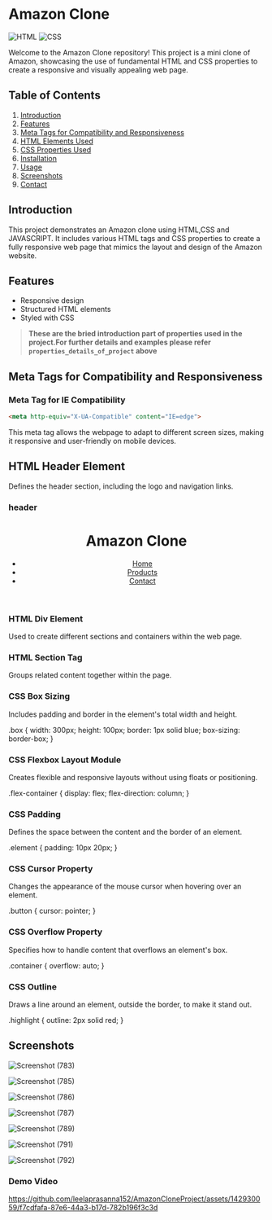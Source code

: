 # Amazon Clone

![HTML](https://img.shields.io/badge/HTML-5-orange)
![CSS](https://img.shields.io/badge/CSS-3-blue)

Welcome to the Amazon Clone repository! This project is a mini clone of Amazon, showcasing the use of fundamental HTML and CSS properties to create a responsive and visually appealing web page.

## Table of Contents

1. [Introduction](#introduction)
2. [Features](#features)
3. [Meta Tags for Compatibility and Responsiveness](#meta-tags-for-compatibility-and-responsiveness)
4. [HTML Elements Used](#html-elements-used)
5. [CSS Properties Used](#css-properties-used)
6. [Installation](#installation)
7. [Usage](#usage)
8. [Screenshots](#screenshots)
9. [Contact](#contact)

## Introduction

This project demonstrates an Amazon clone using HTML,CSS and JAVASCRIPT. It includes various HTML tags and CSS properties to create a fully responsive web page that mimics the layout and design of the Amazon website.

## Features

- Responsive design
- Structured HTML elements
- Styled with CSS

> **These are the bried introduction part of properties used in the project.For further details and examples please refer `properties_details_of_project` above**

## Meta Tags for Compatibility and Responsiveness

### Meta Tag for IE Compatibility
```html
<meta http-equiv="X-UA-Compatible" content="IE=edge">
```
This meta tag allows the webpage to adapt to different screen sizes, making it responsive and user-friendly on mobile devices.

## HTML Header Element
Defines the header section, including the logo and navigation links.

### header
<header>
  <h1>Amazon Clone</h1>
  <nav>
    <ul>
      <li><a href="#home">Home</a></li>
      <li><a href="#products">Products</a></li>
      <li><a href="#contact">Contact</a></li>
    </ul>
  </nav>
</header>


### HTML Div Element
Used to create different sections and containers within the web page.

<div class="container">
  <!-- Content here -->
</div>

### HTML Section Tag
Groups related content together within the page.

<section class="products">
  <!-- Products here -->
</section>

### CSS Box Sizing
Includes padding and border in the element's total width and height.

.box {
  width: 300px;
  height: 100px;
  border: 1px solid blue;
  box-sizing: border-box;
}

### CSS Flexbox Layout Module
Creates flexible and responsive layouts without using floats or positioning.

.flex-container {
  display: flex;
  flex-direction: column;
}

### CSS Padding
Defines the space between the content and the border of an element.

.element {
  padding: 10px 20px;
}

### CSS Cursor Property
Changes the appearance of the mouse cursor when hovering over an element.

.button {
  cursor: pointer;
}

### CSS Overflow Property
Specifies how to handle content that overflows an element's box.

.container {
  overflow: auto;
}

### CSS Outline
Draws a line around an element, outside the border, to make it stand out.

.highlight {
  outline: 2px solid red;
}


## Screenshots


![Screenshot (783)](https://github.com/leelaprasanna152/AmazonCloneProject/assets/142930059/7a72857c-d0a9-4a8d-af82-e1f49d72373e)

![Screenshot (785)](https://github.com/leelaprasanna152/AmazonCloneProject/assets/142930059/25a46927-d79f-4494-b383-81c63821f64f)

![Screenshot (786)](https://github.com/leelaprasanna152/AmazonCloneProject/assets/142930059/349ebd44-6f59-4a36-9015-a93a653f9f4c)

![Screenshot (787)](https://github.com/leelaprasanna152/AmazonCloneProject/assets/142930059/9e9a0586-3203-4571-9b17-5986f58e68b2)

![Screenshot (789)](https://github.com/leelaprasanna152/AmazonCloneProject/assets/142930059/b8599493-4b85-420b-a235-983b58409682)

![Screenshot (791)](https://github.com/leelaprasanna152/AmazonCloneProject/assets/142930059/7e80b595-044b-4f56-8547-df4598164549)

![Screenshot (792)](https://github.com/leelaprasanna152/AmazonCloneProject/assets/142930059/f950d073-4564-4ef3-80be-acfd02c0b181)

### Demo Video

https://github.com/leelaprasanna152/AmazonCloneProject/assets/142930059/f7cdfafa-87e6-44a3-b17d-782b196f3c3d

